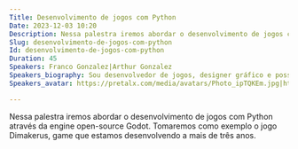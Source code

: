 ```yaml
---
Title: Desenvolvimento de jogos com Python
Date: 2023-12-03 10:20
Description: Nessa palestra iremos abordar o desenvolvimento de jogos com Python através da engine open-source Godot. Tomaremos como exemplo o jogo Dimakerus, game que estamos desenvolvendo a mais de três anos.
Slug: desenvolvimento-de-jogos-com-python
Id: desenvolvimento-de-jogos-com-python
Duration: 45
Speakers: Franco Gonzalez|Arthur Gonzalez
Speakers_biography: Sou desenvolvedor de jogos, designer gráfico e possuo exepriência como web developer. Atualmente estou desenvolvendo o jogo Dimakerus junto aos meus irmãos desde 2020.|Eu atualmente trabalho como desenvolvedor Full-stack na empresa Ellite Digital, e no desenvolvimento do game Dimakerus como programador solo, desempenhando toda a programação, interação com a engine,
Speakers_avatar: https://pretalx.com/media/avatars/Photo_ipTQKEm.jpg|https://pretalx.com/media/avatars/WhatsApp_Image_2022-12-05_at_18.34.55_PH7HuUn.jpeg

---
```


Nessa palestra iremos abordar o desenvolvimento de jogos com Python através da engine open-source Godot. Tomaremos como exemplo o jogo Dimakerus, game que estamos desenvolvendo a mais de três anos.